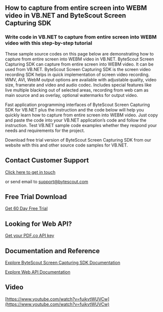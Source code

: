 ## How to capture from entire screen into WEBM video in VB.NET and ByteScout Screen Capturing SDK

### Write code in VB.NET to capture from entire screen into WEBM video with this step-by-step tutorial

These sample source codes on this page below are demonstrating how to capture from entire screen into WEBM video in VB.NET. ByteScout Screen Capturing SDK can capture from entire screen into WEBM video. It can be used from VB.NET. ByteScout Screen Capturing SDK is the screen video recording SDK helps in quick implementation of screen video recording. WMV, AVI, WebM output options are available with adjustable quality, video size, framerate and video and audio codec. Includes special features like live multiple blacking out of selected areas, recording from web cam as main source and as overlay, optional watermarks for output video.

Fast application programming interfaces of ByteScout Screen Capturing SDK for VB.NET plus the instruction and the code below will help you quickly learn how to capture from entire screen into WEBM video. Just copy and paste the code into your VB.NET application’s code and follow the instruction. Test VB.NET sample code examples whether they respond your needs and requirements for the project.

Download free trial version of ByteScout Screen Capturing SDK from our website with this and other source code samples for VB.NET.

## Contact Customer Support

[Click here to get in touch](https://bytescout.zendesk.com/hc/en-us/requests/new?subject=ByteScout%20Screen%20Capturing%20SDK%20Question)

or send email to [support@bytescout.com](mailto:support@bytescout.com?subject=ByteScout%20Screen%20Capturing%20SDK%20Question) 

## Free Trial Download

[Get 60 Day Free Trial](https://bytescout.com/download/web-installer?utm_source=github-readme)

## Looking for Web API? 

[Get your PDF.co API key](https://pdf.co/documentation/api?utm_source=github-readme)

## Documentation and Reference

[Explore ByteScout Screen Capturing SDK Documentation](https://bytescout.com/documentation/index.html?utm_source=github-readme)

[Explore Web API Documentation](https://pdf.co/documentation/api?utm_source=github-readme)

## Video

[https://www.youtube.com/watch?v=fujkvtWUVCw](https://www.youtube.com/watch?v=fujkvtWUVCw)